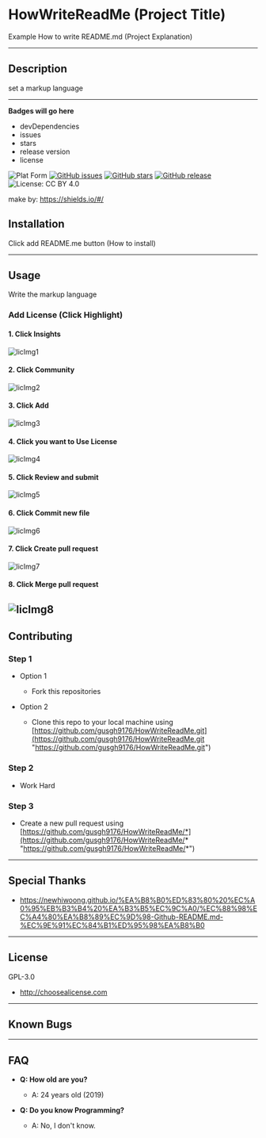 # HowWriteReadMe (Project Title)
Example How to write README.md (Project Explanation)

---
## Description
set a markup language

---
**Badges will go here**

- devDependencies
- issues
- stars
- release version
- license

![Plat Form](https://img.shields.io/badge/Platform-markup-lightgrey)
[![GitHub issues](https://img.shields.io/github/issues/gusgh9176/HowWriteReadMe)](https://github.com/gusgh9176/HowWriteReadMe/issues)
[![GitHub stars](https://img.shields.io/github/stars/gusgh9176/HowWriteReadMe)](https://github.com/gusgh9176/HowWriteReadMe/stargazers)
[![GitHub release](https://img.shields.io/badge/release-v0.1-green)](https://github.com/gusgh9176/HowWriteReadMe)
![License: CC BY 4.0](https://img.shields.io/badge/License%3A-GPL--3.0-red)

make by: https://shields.io/#/
## Installation 
Click add README.me button (How to install)

---
## Usage
Write the markup language
### Add License (Click Highlight)
#### 1. Click Insights
![licImg1](https://github.com/gusgh9176/HowWriteReadMe/blob/master/img/License1.JPG?raw=true)
#### 2. Click Community
![licImg2](https://github.com/gusgh9176/HowWriteReadMe/blob/master/img/License2.JPG?raw=true)
#### 3. Click Add
![licImg3](https://github.com/gusgh9176/HowWriteReadMe/blob/master/img/License3.JPG?raw=true)
#### 4. Click you want to Use License
![licImg4](https://github.com/gusgh9176/HowWriteReadMe/blob/master/img/License4.JPG?raw=true)
#### 5. Click Review and submit
![licImg5](https://github.com/gusgh9176/HowWriteReadMe/blob/master/img/License5.JPG?raw=true)
#### 6. Click Commit new file
![licImg6](https://github.com/gusgh9176/HowWriteReadMe/blob/master/img/License6.JPG?raw=true)
#### 7. Click Create pull request
![licImg7](https://github.com/gusgh9176/HowWriteReadMe/blob/master/img/License7.JPG?raw=true)
#### 8. Click Merge pull request
![licImg8](https://github.com/gusgh9176/HowWriteReadMe/blob/master/img/License8.JPG?raw=true)
---
## Contributing

### Step 1
- Option 1
  - Fork this repositories

- Option 2
  - Clone this repo to your local machine using [https://github.com/gusgh9176/HowWriteReadMe.git](https://github.com/gusgh9176/HowWriteReadMe.git "https://github.com/gusgh9176/HowWriteReadMe.git")
  
### Step 2
- Work Hard

### Step 3

- Create a new pull request using [https://github.com/gusgh9176/HowWriteReadMe/*](https://github.com/gusgh9176/HowWriteReadMe/* "https://github.com/gusgh9176/HowWriteReadMe/*")

---
## Special Thanks
- https://newhiwoong.github.io/%EA%B8%B0%ED%83%80%20%EC%A0%95%EB%B3%B4%20%EA%B3%B5%EC%9C%A0/%EC%88%98%EC%A4%80%EA%B8%89%EC%9D%98-Github-README.md-%EC%9E%91%EC%84%B1%ED%95%98%EA%B8%B0
---
## License
GPL-3.0
- http://choosealicense.com
---
## Known Bugs

---
## FAQ
- **Q: How old are you?**
  - A: 24 years old (2019)
  
- **Q: Do you know Programming?**
  - A: No, I don't know.
